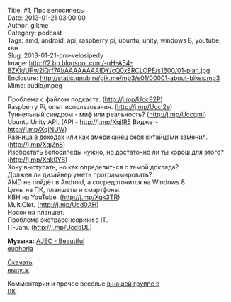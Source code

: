 Title: #1, Про велосипеды  
Date: 2013-01-21 03:00:00  
Author: gikme  
Category: podcast  
Tags: amd, android, api, raspberry pi, ubuntu, unity, windows 8, youtube, квн  
Slug: 2013-01-21-pro-velosipedy  
Image: http://2.bp.blogspot.com/-qH-A54-BZKk/UPw2iQrf7AI/AAAAAAAAIDY/cQ0xERCLOPE/s1600/01-plan.jpg  
Enclosure: http://static.qnub.ru/gik.me/mp3/s01/00001-about-bikes.mp3  
Mime: audio/mpeg

Проблема с файлом подкаста. (<http://j.mp/Ucc92P>)  
Raspberry Pi, опыт использования. (<http://j.mp/Uccl2e>)   
Туннельный синдром - миф или реальность? (<http://j.mp/Uccqmi>)   
Ubuntu Unity API. (API - <http://j.mp/XqjIR5> Виджет-  
<http://j.mp/XqjNUW>)   
Разница в доходах или как американец себя китайцами заменил.  
(<http://j.mp/XqjZn8>)   
Изобретать велосипеды нужно, но достаточно ли ты хорош для этого?  
(<http://j.mp/Xqk0Y8>)   
Хочу выступать, но как определиться с темой доклада?   
Должен ли дизайнер уметь программировать?   
AMD не пойдёт в Android, а сосредоточится на Windows 8.   
Цены на ПК, планшеты и смартфоны.   
КВН на YouTube. (<http://j.mp/Xqk3TR>)  
MultiClet. (<http://j.mp/Ucd0AH>)   
Носок на планшет.   
Проблема экстрасенсорики в IT.   
IT-Jam. (<http://j.mp/UcddDL>)

**Музыка:** [AJEC - Beautiful  
euphoria](http://promodj.com/amurstar/tracks/3834716/AJEC_Beautiful_euphoria)

[Скачать  
выпуск](http://static.qnub.ru/gik.me/mp3/s01/00001-about-bikes.mp3)

Комментарии и прочее веселье [в нашей группе в  
ВК](http://vk.com/gikme).

